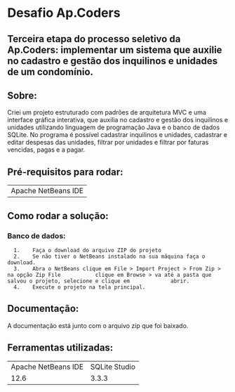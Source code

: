 # Desafio Ap.Coders

## Terceira etapa do processo seletivo da Ap.Coders: implementar um sistema que auxilie no cadastro e gestão dos inquilinos e unidades de um condomínio.

## Sobre: 
Criei um projeto estruturado com padrões de arquitetura MVC e uma interface gráfica interativa, que auxilia no cadastro e gestão dos inquilinos e unidades utilizando linguagem de programação Java e o banco de dados SQLite. No programa é possível cadastrar inquilinos e unidades, cadastrar e editar despesas das unidades, filtrar por unidades e filtrar por faturas vencidas, pagas e a pagar. 

## Pré-requisitos para rodar:
<table>
  <td>Apache NetBeans IDE</td>
 </tr>
</table>




## Como rodar a solução:
   ### Banco de dados:
      1.    Faça o download do arquivo ZIP do projeto 
      2.    Se não tiver o NetBeans instalado na sua máquina faça o download.
      3.    Abra o NetBeans clique em File > Import Project > From Zip > na opção Zip File           clique em Browse > va até a pasta que salvou o projeto, selecione e clique em             abrir.
      4.    Execute o projeto na tela principal.

## Documentação: 
A documentação está junto com o arquivo zip que foi baixado.

## Ferramentas utilizadas:
<table>
 <tr> 
  <td>Apache NetBeans IDE</td>
  <td>SQLite Studio</td>
 </tr>
<tr>
  <td>12.6</td>
  <td>3.3.3</td> 
 </tr>
</table>




